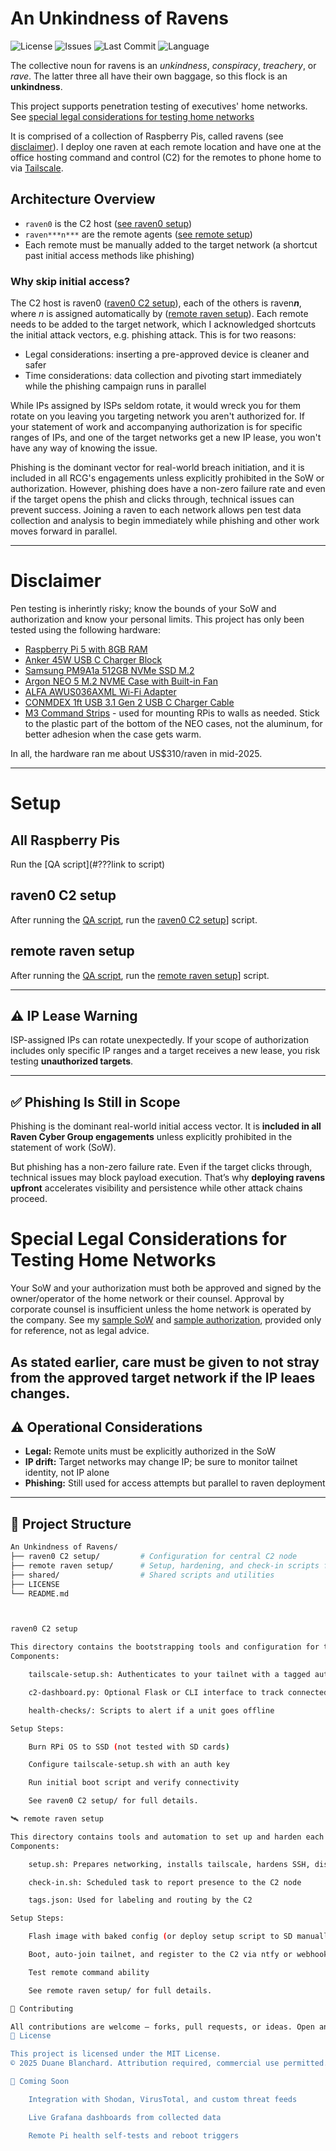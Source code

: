# An Unkindness of Ravens
![License](https://img.shields.io/github/license/dblanchard/RavenCyberGroup?color=blue)
![Issues](https://img.shields.io/github/issues/dblanchard/RavenCyberGroup)
![Last Commit](https://img.shields.io/github/last-commit/dblanchard/RavenCyberGroup)
![Language](https://img.shields.io/github/languages/top/dblanchard/RavenCyberGroup)

The collective noun for ravens is an _unkindness_, _conspiracy_, _treachery_, or _rave_. The latter three all have their own baggage, so this flock is an **unkindness**.

This project supports penetration testing of executives' home networks. See [special legal considerations for testing home networks]()

It is comprised of a collection of Raspberry Pis, called ravens (see [disclaimer](#disclaimer)). I deploy one raven at each remote location and have one at the office hosting command and control (C2) for the remotes to phone home to via [Tailscale](https://tailscale.com).

## Architecture Overview

- `raven0` is the C2 host ([see raven0 setup](#raven0-c2-setup))
- `raven***n***` are the remote agents ([see remote setup](#remote-raven-setup))
- Each remote must be manually added to the target network (a shortcut past initial access methods like phishing)

### Why skip initial access?

The C2 host is raven0 ([raven0 C2 setup](#raven0-c2-setup)), each of the others is raven***n***, where *n* is assigned automatically by ([remote raven setup](#remote-raven-setup)). Each remote needs to be added to the target network, which I acknowledged shortcuts the initial attack vectors, e.g. phishing attack. This is for two reasons:
* Legal considerations: inserting a pre-approved device is cleaner and safer
* Time considerations: data collection and pivoting start immediately while the phishing campaign runs in parallel

While IPs assigned by ISPs seldom rotate, it would wreck you for them rotate on you leaving you targeting network you aren't authorized for. If your statement of work and accompanying authorization is for specific ranges of IPs, and one of the target networks get a new IP lease, you won't have any way of knowing the issue.

Phishing is the dominant vector for real-world breach initiation, and it is included in all RCG's engagements unless explicitly prohibited in the SoW or authorization. However, phishing does have a non-zero failure rate and even if the target opens the phish and clicks through, technical issues can prevent success. Joining a raven to each network allows pen test data collection and analysis to begin immediately while phishing and other work moves forward in parallel.

---

# Disclaimer
Pen testing is inherintly risky; know the bounds of your SoW and authorization and know your personal limits.
This project has only been tested using the following hardware: 
* [Raspberry Pi 5 with 8GB RAM](https://www.amazon.com/dp/B0DMLHFQQN/?coliid=IL9W9CCWJSS7V&colid=36ZTS9WRSIRJ4&psc=0&ref_=list_c_wl_lv_ov_lig_dp_it)
* [Anker 45W USB C Charger Block](https://www.amazon.com/dp/B0CQ4P2T8H/?coliid=I3KKL8CWOO163B&colid=36ZTS9WRSIRJ4&psc=1&ref_=list_c_wl_lv_ov_lig_dp_it)
* [Samsung PM9A1a 512GB NVMe SSD M.2](https://www.amazon.com/dp/B0DXM82L47/?coliid=I3L2MTH6D5EUMV&colid=36ZTS9WRSIRJ4&psc=1&ref_=list_c_wl_lv_ov_lig_dp_it)
* [Argon NEO 5 M.2 NVME Case with Built-in Fan](https://www.amazon.com/dp/B0CRH8V95R/?coliid=INL9L1KGOF2J2&colid=36ZTS9WRSIRJ4&psc=1&ref_=list_c_wl_lv_ov_lig_dp_it)
* [ALFA AWUS036AXML Wi-Fi Adapter](https://www.amazon.com/dp/B0BY8GMW32/?coliid=IKGQFI7U3TEHW&colid=36ZTS9WRSIRJ4&psc=1&ref_=list_c_wl_lv_ov_lig_dp_it)
* [CONMDEX 1ft USB 3.1 Gen 2 USB C Charger Cable](https://www.amazon.com/dp/B0CLXZHC5R/?coliid=IGOHIJITKYW5J&colid=36ZTS9WRSIRJ4&psc=1&ref_=list_c_wl_lv_ov_lig_dp_it)
* [M3 Command Strips](https://www.amazon.com/dp/B07P32RHQ4/?coliid=I1FER4FSGP80C3&colid=36ZTS9WRSIRJ4&psc=1&ref_=list_c_wl_lv_ov_lig_dp_it) - used for mounting RPis to walls as needed. Stick to the plastic part of the bottom of the NEO cases, not the aluminum, for better adhesion when the case gets warm.

In all, the hardware ran me about US$310/raven in mid-2025.

---

# Setup
## All Raspberry Pis
Run the [QA script](#???link to script)

## raven0 C2 setup
After running the [QA script](#all-raspberry-pis), run the [raven0 C2 setup](https://github.com/dblanchard/RavenCyberGroup/tree/main/raven0%20C2%20setup)] script.

## remote raven setup
After running the [QA script](#all-raspberry-pis), run the [remote raven setup](https://github.com/dblanchard/RavenCyberGroup/tree/main/remote%20raven%20setup)] script.

---

## ⚠️ IP Lease Warning

ISP-assigned IPs can rotate unexpectedly. If your scope of authorization includes only specific IP ranges and a target receives a new lease, you risk testing **unauthorized targets**.

---

## ✅ Phishing Is Still in Scope

Phishing is the dominant real-world initial access vector. It is **included in all Raven Cyber Group engagements** unless explicitly prohibited in the statement of work (SoW).

But phishing has a non-zero failure rate. Even if the target clicks through, technical issues may block payload execution. That’s why **deploying ravens upfront** accelerates visibility and persistence while other attack chains proceed.

# Special Legal Considerations for Testing Home Networks
Your SoW and your authorization must both be approved and signed by the owner/operator of the home network or their counsel. Approval by corporate counsel is insufficient unless the home network is operated by the company. See my [sample SoW](???) and [sample authorization](???), provided only for reference, not as legal advice.

As stated earlier, care must be given to not stray from the approved target network if the IP leaes changes.
---

## ⚠️ Operational Considerations

- **Legal:** Remote units must be explicitly authorized in the SoW
- **IP drift:** Target networks may change IP; be sure to monitor tailnet identity, not IP alone
- **Phishing:** Still used for access attempts but parallel to raven deployment

---

## 📁 Project Structure

```bash
An Unkindness of Ravens/
├── raven0 C2 setup/         # Configuration for central C2 node
├── remote raven setup/      # Setup, hardening, and check-in scripts for deployed units
├── shared/                  # Shared scripts and utilities
├── LICENSE
└── README.md



raven0 C2 setup

This directory contains the bootstrapping tools and configuration for the central C2 Pi:
Components:

    tailscale-setup.sh: Authenticates to your tailnet with a tagged auth key

    c2-dashboard.py: Optional Flask or CLI interface to track connected units

    health-checks/: Scripts to alert if a unit goes offline

Setup Steps:

    Burn RPi OS to SSD (not tested with SD cards)

    Configure tailscale-setup.sh with an auth key

    Run initial boot script and verify connectivity

    See raven0 C2 setup/ for full details.

🛰️ remote raven setup

This directory contains tools and automation to set up and harden each deployed unit.
Components:

    setup.sh: Prepares networking, installs tailscale, hardens SSH, disables unnecessary services

    check-in.sh: Scheduled task to report presence to the C2 node

    tags.json: Used for labeling and routing by the C2

Setup Steps:

    Flash image with baked config (or deploy setup script to SD manually)

    Boot, auto-join tailnet, and register to the C2 via ntfy or webhook

    Test remote command ability

    See remote raven setup/ for full details.

🤝 Contributing

All contributions are welcome — forks, pull requests, or ideas. Open an issue if you'd like to suggest a feature or collaborate.
📜 License

This project is licensed under the MIT License.
© 2025 Duane Blanchard. Attribution required, commercial use permitted.

🔮 Coming Soon

    Integration with Shodan, VirusTotal, and custom threat feeds

    Live Grafana dashboards from collected data

    Remote Pi health self-tests and reboot triggers


